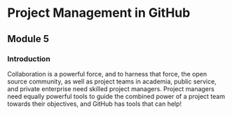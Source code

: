 # Project Management in GitHub

## Module 5

### Introduction

Collaboration is a powerful force, and to harness that force, the open source community, as well as project teams in academia, public service, and private enterprise need skilled project managers. Project managers need equally powerful tools to guide the combined power of a project team towards their objectives, and GitHub has tools that can help!
